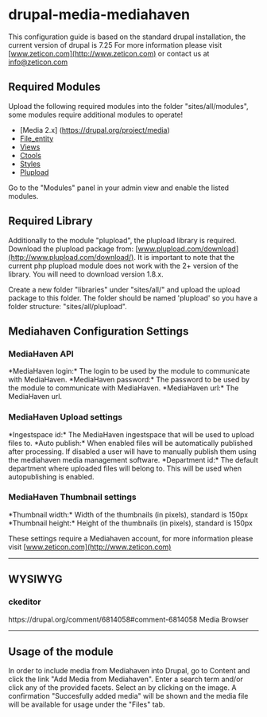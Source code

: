 drupal-media-mediahaven
====================

This configuration guide is based on the standard drupal installation, the current version of drupal is 7.25
For more information please visit [www.zeticon.com](http://www.zeticon.com) or contact us at [info@zeticon.com](mailto:info@zeticon.com)

Required Modules
---------------------
Upload the following required modules into the folder "sites/all/modules", some modules require additional modules to operate!
*   [Media 2.x] (https://drupal.org/project/media)
*   [File_entity](https://drupal.org/project/file_entity)
*   [Views](https://drupal.org/project/views)
*   [Ctools](https://drupal.org/project/ctools)
*   [Styles](https://drupal.org/project/styles)
*   [Plupload](https://drupal.org/project/plupload)
	
Go to the "Modules" panel in your admin view and enable the listed modules.

Required Library
---------------------
Additionally to the module "plupload", the plupload library is required.
Download the plupload package from: [www.plupload.com/download](http://www.plupload.com/download/). It is important to note that the current php plupload module does not work with the 2+ version of the library. You will need to download version 1.8.x.

Create a new folder "libraries" under "sites/all/" and upload the upload package to this folder. The folder should be named 'plupload' so you have a folder structure: "sites/all/plupload". 

Mediahaven Configuration Settings
---------------------
<h3>MediaHaven API</h3>
*MediaHaven login:* The login to be used by the module to communicate with MediaHaven.
*MediaHaven password:* The password to be used by the module to communicate with MediaHaven.
*MediaHaven url:* The MediaHaven url.
	
<h3>MediaHaven Upload settings</h3>
*Ingestspace id:* The MediaHaven ingestspace that will be used to upload files to.
*Auto publish:* When enabled files will be automatically published after processing. If disabled a user will have to manually publish them using the mediahaven media management software.
*Department id:* The default department where uploaded files will belong to. This will be used when autopublishing is enabled.

<h3>MediaHaven Thumbnail settings</h3>
*Thumbnail width:* Width of the thumbnails (in pixels), standard is 150px
*Thumbnail height:* Height of the thumbnails (in pixels), standard is 150px

These settings require a Mediahaven account, for more information please visit [www.zeticon.com](http://www.zeticon.com)

---------------------

WYSIWYG
---------------------
<h3>ckeditor</h3>
https://drupal.org/comment/6814058#comment-6814058
Media Browser

---------------------

Usage of the module
---------------------
In order to include media from Mediahaven into Drupal, go to Content and click the link "Add Media from Mediahaven".
Enter a search term and/or click any of the provided facets.
Select an by clicking on the image.
A confirmation "Succesfully added media" will be shown and the media file will be available for usage under the "Files" tab.
